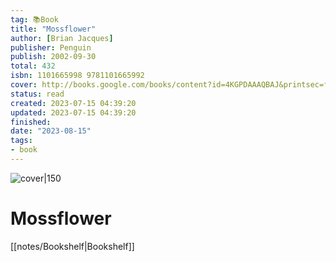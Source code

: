 ```yaml
---
tag: 📚Book
title: "Mossflower"
author: [Brian Jacques]
publisher: Penguin
publish: 2002-09-30
total: 432
isbn: 1101665998 9781101665992
cover: http://books.google.com/books/content?id=4KGPDAAAQBAJ&printsec=frontcover&img=1&zoom=1&edge=curl&source=gbs_api
status: read
created: 2023-07-15 04:39:20
updated: 2023-07-15 04:39:20
finished: 
date: "2023-08-15"
tags:
- book
---
```


![cover|150](http://books.google.com/books/content?id=4KGPDAAAQBAJ&printsec=frontcover&img=1&zoom=1&edge=curl&source=gbs_api)

# Mossflower
[[notes/Bookshelf|Bookshelf]]